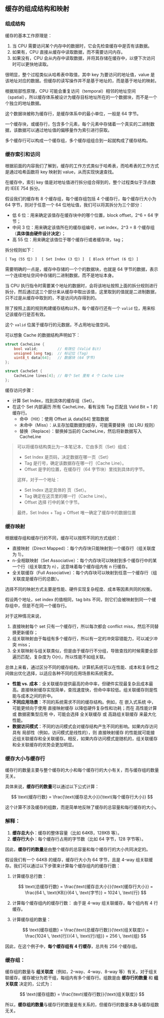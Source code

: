 ## 缓存的组成结构和映射

### 组成结构

缓存的基本工作原理是：

1. 当 CPU 需要访问某个内存中的数据时，它会先检查缓存中是否有该数据。
2. 如果有，CPU 直接从缓存中读取数据，而不需要访问内存。
3. 如果没有，CPU 会从内存中读取数据，并将其存储在缓存中，以便下次访问时可以更快地读取。

很明显，整个过程类似从哈希表中取值，其中 key 为要访问的地址值，value 是该地址对应的数据。但缓存的读写操作并不是基于地址的，而是基于地址的映射。

根据局部性原理，CPU 可能会重复访问（temporal）相邻的地址空间（spatial），所以缓存体系被设计为缓存目标地址所在的一个数据块，而不是一个个独立的地址数据。

这个数据块被称为缓存行，是缓存体系中的最小单位，一般是 64 字节。

一个缓存块，或缓存行，包含多个元素，每个元素中存储着一个真实的二进制数据，该数据可以通过地址值的偏移量作为索引进行获取。

多个缓存行可以构成一个缓存组，多个缓存组组合到一起就构成了缓存结构。

### 缓存索引和访问

根据前面的内容我们了解到，缓存的工作方式类似于哈希表，而哈希表的工作方式是通过哈希函数将 key 映射到 value，从而实现快速查找。

在缓存中，索引 key 值是对地址值进行拆分组合得到的，整个过程类似于浮点数的 IEEE 754 拆分。

假设我们的缓存有 8 个缓存组，每个缓存组包括 4 个缓存行，每个缓存行大小为 64 字节，则对于任意一个 64 位地址值，我们可以将其拆分为三个部分：

- 低 6 位：用来确定该值存在缓存块中的哪个位置，block offset，2^6 = 64 字节；
- 中间 3 位：用来确定该值所在的缓存组编号，set index，2^3 = 8 个缓存组（**具体值由硬件设计决定**）；
- 高 55 位：用来确定该值位于哪个缓存行或者缓存块，tag；

拆分规则如下：

```txt
[ Tag (55 位) ]  [ Set Index (3 位) ]  [ Block Offset (6 位) ]
```

需要明确的一点是，缓存中存储的一个个的数据块，也就是 64 字节的数据，表示一个连续地址空间中存储的二进制数据，而不是地址本身。

当 CPU 执行指令时需要某个地址的数据时，会将该地址按照上面的拆分规则进行拆分，然后通过这三个部分来从缓存中取出该值，这里取到的值就是二进制数据，只不过是从缓存中取到的，不是访问内存得到的。

除了按照上面的规则构建缓存结构以外，每个缓存行还有一个 `valid` 位，用来标记该缓存行是否有效。

这个 `valid` 位属于缓存行的元数据，不占用地址值空间。

可以想象 Cache 的数据结构声明如下：

```c
struct CacheLine {
    bool valid;         // 有效位 (Valid Bit)
    unsigned long tag;  // 标记位 (Tag)
    uint8_t data[64];   // 数据块 (64 字节)
};

struct CacheSet {
    CacheLine lines[4]; // 每个 Set 里有 4 个 Cache Line
};
```

缓存访问步骤：

- 计算 Set Index，找到具体的缓存组（Set）。
- 在这个 Set 内部遍历 所有 CacheLine，看有没有 Tag 匹配且 Valid Bit = 1 的缓存行。
    - 命中（Hit）：使用 Offset 从 data[64] 里取数据
    - 未命中（Miss）：从主存加载数据到缓存，可能需要替换（如 LRU 规则）
    - 替换（Replace）：替换掉当前的 CacheLine，然后将新数据写入 CacheLine

> 可以将缓存结构类比为一本笔记本，它由多页（Set）组成：
> 
> - Set Index 是页码，决定数据在哪一页（Set）
> - Tag 是行号，确定该数据存在哪一行（Cache Line）。
> - Offset 是字的位置，在缓存行（64 字节块）里找到具体的字节。
> 
> 这样，对于一个地址：
>
> - Set Index 选定具体的 页（Set）。
> - Tag 确定在这页里的哪一行（Cache Line）。
> - Offset 选择 行中的某个字节。
> 
> 最终，Set Index + Tag + Offset 唯一确定了缓存中的数据位置

### 缓存映射

根据缓存组和缓存行的不同，缓存可以按照不同的方式组织：

- 直接映射（Direct Mapped）：每个内存块只能映射到一个缓存行（组关联度为 1）。
- n-全相联映射（Set Associative）：每个内存块可以映射到多个缓存行中的某一个行（组关联度为 n），这意味着每个缓存组内有 n 行缓存。
- 全关联缓存（Full Associative）：每个内存块可以映射到任意一个缓存行（组关联度是缓存行的总数）。

选择不同的映射方式主要是性能、硬件实现复杂程度、成本等因素共同的权衡。

假设两个地址，set index 的值相同，tag bits 不同，则它们会被映射到同一个缓存组中，但是不在同一个缓存行。

对于这种情况来说，

1. 直接映射每个 set 只有一个缓存行，所以每次都会 conflict miss，然后不同替换更新缓存；
2. 组关联映射由于每组有多个缓存行，所以有一定的冲突容错能力，可以减少冲突 miss；
3. 全关联映射与组关联类似，但是由于缓存行不分组，导致查找的时候需要全部遍历匹配，复杂度为 O(n)，所以性能不如组关联。

总体上来看，通过区分不同的缓存结构，计算机系统可以在性能、成本和复杂性之间做出优化选择，以适应各种不同的应用场景和系统需求。

- **性能 vs. 成本**：全关联缓存提供最高的命中率，但硬件实现最复杂且成本最高。直接映射缓存实现简单，查找速度快，但命中率较低。组关联缓存则是性能与成本之间的折中。
- **不同应用场景**：不同的系统需求不同的缓存结构。例如，在 嵌入式系统 中，可能更倾向于使用 直接映射缓存 以降低硬件复杂性和功耗；而在 高性能计算 或 数据密集型应用 中，可能会选择 全关联缓存 或 高路组关联缓存 来最大化性能。
- **数据访问模式**：不同的访问模式会对缓存结构产生不同的影响。如果内存访问具有 局部性（例如，访问模式是线性的），则 直接映射缓存 的性能就可能接近组关联缓存和全关联缓存。相反，如果内存访问模式是随机的，组关联缓存和全关联缓存的优势会更加明显。

### 缓存大小与缓存行

缓存行的数量主要与整个缓存的大小和每个缓存行的大小有关，而与缓存组的数量无关。

具体来说，**缓存行的数量**可以通过以下公式计算：

$$
\text{缓存行数} = \frac{\text{缓存总大小}}{\text{每个缓存行大小}}
$$

这个计算不涉及缓存的组数，而是简单地反映了缓存的总容量和每行缓存的大小。

### 解释：
1. **缓存总大小**：缓存的整体容量（比如 64KB，128KB 等）。
2. **缓存行大小**：每个缓存行占用的字节数（比如 64 字节，128 字节等）。

因此，**缓存行的数量**是由整个缓存的总容量和每个缓存行的大小共同决定的。

假设我们有一个 64KB 的缓存，缓存行大小为 64 字节，且是 4-way 组关联缓存。我们可以通过以下步骤来计算每个缓存组内的缓存行数：

1.  计算缓存总行数：
    
    $$
    \text{总缓存行数} = \frac{\text{缓存总大小}}{\text{缓存行大小}} = \frac{64 \, \text{KB}}{64 \, \text{字节}} = 1024 \, \text{行}
    $$

2.  计算每个缓存组内的缓存行数： 由于是 4-way 组关联缓存，每个组内有 4 行缓存。
    
3.  计算缓存组的数量：
    
    $$
    \text{缓存组数} = \frac{\text{总缓存行数}}{\text{组关联度}} = \frac{1024 \, \text{行}}{4 \, \text{行/组}} = 256 \, \text{组}
    $$

因此，在这个例子中，**每个缓存组有 4 行缓存**，总共有 256 个缓存组。

### 缓存组：
缓存组的数量与 **组关联度**（例如，2-way、4-way、8-way 等）有关。对于组关联缓存，缓存被分为若干组，每组内有多个缓存行。组数是由 **缓存行的数量** 和 **组关联度** 决定的，公式为：

$$
\text{缓存组数} = \frac{\text{缓存行数}}{\text{组关联度}}
$$

所以，**缓存组的数量**与缓存行的数量是有关系的，但缓存行的数量本身与缓存组数无关。
